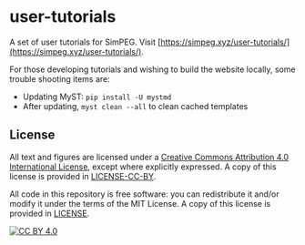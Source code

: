 # user-tutorials
A set of user tutorials for SimPEG. Visit [https://simpeg.xyz/user-tutorials/](https://simpeg.xyz/user-tutorials/).

For those developing tutorials and wishing to build the website locally, some trouble shooting items are:

* Updating MyST: `pip install -U mystmd`
* After updating, `myst clean --all` to clean cached templates


## License

All text and figures are licensed under a
[Creative Commons Attribution 4.0 International License][cc-by], except where
explicitly expressed.
A copy of this license is provided in [LICENSE-CC-BY](LICENSE-CC-BY).

All code in this repository is free software: you can redistribute it
and/or modify it under the terms of the MIT License.
A copy of this license is provided in [LICENSE](LICENSE).

[![CC BY 4.0][cc-by-image]][cc-by]

[cc-by]: http://creativecommons.org/licenses/by/4.0/
[cc-by-image]: https://i.creativecommons.org/l/by/4.0/88x31.png
